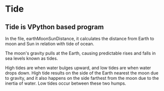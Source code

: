 # Tide 

## Tide is VPython based program

In the file, earthMoonSunDistance, it calculates the distance from Earth to moon and Sun in relation with tide of ocean.


The moon's gravity pulls at the Earth, causing predictable rises and falls in sea levels known as tides. 

High tides are when water bulges upward, and low tides are when water drops down.
 High tide results on the side of the Earth nearest the moon due to gravity, and it also happens on the side farthest from the moon due to the inertia of water.
 Low tides occur between these two humps. 
